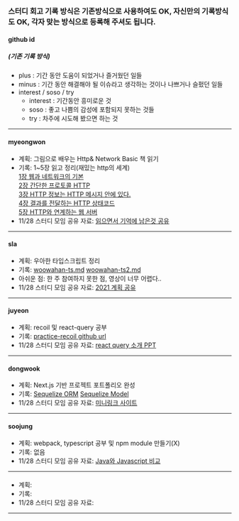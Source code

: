 ### 스터디 회고 기록 방식은 기존방식으로 사용하여도 OK, 자신만의 기록방식도 OK, 각자 맞는 방식으로 등록해 주셔도 됩니다.

#### github id
##### (기존 기록 방식)
- plus : 기간 동안 도움이 되었거나 즐거웠던 일들  
- minus : 기간 동안 해결해야 될 이슈라고 생각하는 것이나 나쁘거나 슬펐던 일들  
- interest / soso / try  
  - interest : 기간동안 흥미로운 것
  - soso : 좋고 나쁨의 감성에 포함되지 못하는 것들
  - try : 차주에 시도해 봤으면 하는 것
---

#### myeongwon

- 계획: 그림으로 배우는 Http& Network Basic 책 읽기
- 기록: 1~5장 읽고 정리(재밌는 http의 세계)  
[1장 웹과 네트워크의 기본](https://www.notion.so/1-183563b078034b76a69d1ff6c0a4b77b)  
[2장 간단한 프로토콜 HTTP](https://www.notion.so/2-HTTP-81606529c29f4db4af00054a2aba12fd)  
[3장  HTTP 정보는 HTTP 메시지 안에 있다.](https://www.notion.so/3-HTTP-HTTP-7a6abf882e55422b92605d80128c9d0f)  
[4장 결과를 전달하는 HTTP 상태코드](https://www.notion.so/4-HTTP-ba7e345662d64d77b99dccd4835fefa2)  
[5장 HTTP와 연계하는 웹 서버](https://www.notion.so/5-HTTP-f4153447b38649da9f7ffe43c6561690)  
- 11/28 스터디 모임 공유 자료: [읽으면서 기억에 남은것 공유](https://www.notion.so/lighting1/763a106890064bcc94546b6dc27e41f1)  

---

#### sla

- 계획: 우아한 타입스크립트 정리
- 기록: [woowahan-ts.md](https://github.com/yami03/til/blob/master/typescript/woowahan-ts.md) [woowahan-ts2.md](https://github.com/yami03/til/blob/master/typescript/woowahan-ts2.md) 
- 아쉬운 점: 한 주 참여하지 못한 점, 영상이 너무 어렵다..  
- 11/28 스터디 모임 공유 자료: [2021 계획 공유](https://www.notion.so/slaplace/2021-1db039b355954a09a4c05f8234aad942)

---

#### juyeon

- 계획: recoil 및 react-query 공부
- 기록: [practice-recoil github url](https://github.com/jy7123943/practice-recoil)
- 11/28 스터디 모임 공유 자료: [react query 소개 PPT](https://docs.google.com/presentation/d/1Al5A6cSWcDsWp8HtS0aib3TgufuBOnz9lhXQwfJVIJ0/edit?usp=sharing)

---


#### dongwook

- 계획: Next.js 기반 프로젝트 포트폴리오 완성
- 기록: [Sequelize ORM](https://dwook.netlify.app/sequelize/001_sequelize/) [Sequelize Model](https://dwook.netlify.app/sequelize/002_sequelize_model/) 
- 11/28 스터디 모임 공유 자료: [미니링크 사이트](https://mini-link.site/)

---

#### soojung

- 계획: webpack, typescript 공부 및 npm module 만들기(X)
- 기록: 없음
- 11/28 스터디 모임 공유 자료: [Java와 Javascript 비교](https://www.notion.so/2021-1-24-9bfc8759c2754bfba5033623b5b5353d)

---

#### 

- 계획: 
- 기록: 
- 11/28 스터디 모임 공유 자료: 

---
